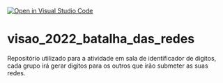 [![Open in Visual Studio Code](https://classroom.github.com/assets/open-in-vscode-c66648af7eb3fe8bc4f294546bfd86ef473780cde1dea487d3c4ff354943c9ae.svg)](https://classroom.github.com/online_ide?assignment_repo_id=8310793&assignment_repo_type=AssignmentRepo)
# visao_2022_batalha_das_redes
Repositório utilizado para a atividade em sala de identificador de digitos, cada grupo irá gerar digitos para os outros que irão submeter as suas redes.
